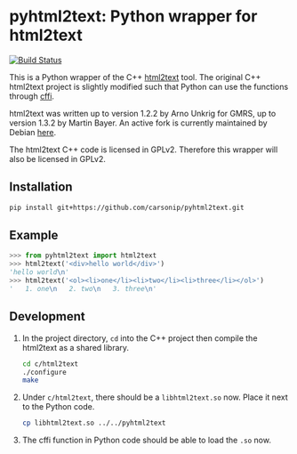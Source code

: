 # pyhtml2text: Python wrapper for html2text

[![Build Status](https://travis-ci.org/carsonip/pyhtml2text.svg?branch=master)](https://travis-ci.org/carsonip/pyhtml2text)

This is a Python wrapper of the C++ [html2text](http://www.mbayer.de/html2text/) tool. The original C++ html2text project is slightly modified such that Python can use the functions through [cffi](https://cffi.readthedocs.io). 

html2text was written up to version 1.2.2 by Arno Unkrig for GMRS, up to version 1.3.2 by Martin Bayer. An active fork is currently maintained by Debian [here](https://anonscm.debian.org/cgit/collab-maint/html2text.git/).

The html2text C++ code is licensed in GPLv2. Therefore this wrapper will also be licensed in GPLv2.

## Installation

```bash
pip install git+https://github.com/carsonip/pyhtml2text.git
```

## Example

```python
>>> from pyhtml2text import html2text
>>> html2text('<div>hello world</div>')
'hello world\n'
>>> html2text('<ol><li>one</li><li>two</li><li>three</li></ol>')
'   1. one\n   2. two\n   3. three\n'
```

## Development

1. In the project directory, `cd` into the C++ project then compile the html2text as a shared library.
     ```bash
    cd c/html2text
    ./configure
    make
    ```

2. Under `c/html2text`, there should be a `libhtml2text.so` now. Place it next to the Python code.
    ```bash
    cp libhtml2text.so ../../pyhtml2text
    ```
    
3. The cffi function in Python code should be able to load the `.so` now.
